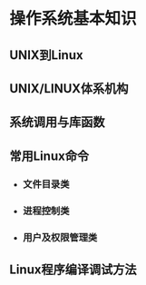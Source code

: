 # 操作系统基本知识

## UNIX到Linux

## UNIX/LINUX体系机构

## 系统调用与库函数

## 常用Linux命令

- ### 文件目录类

- ### 进程控制类

- ### 用户及权限管理类

## Linux程序编译调试方法